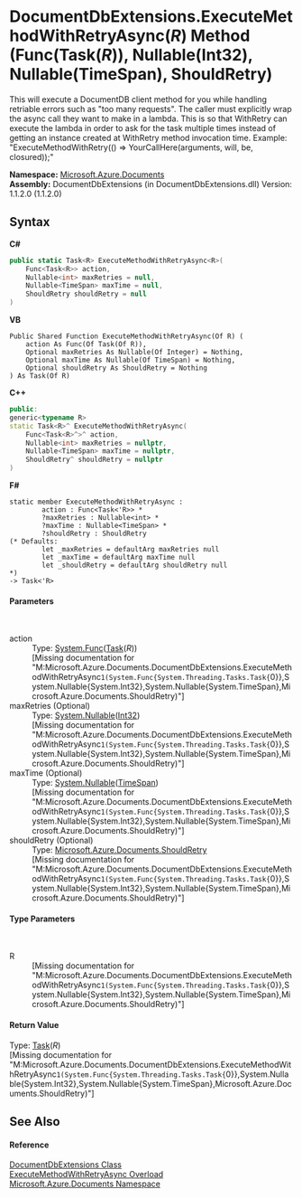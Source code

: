 # DocumentDbExtensions.ExecuteMethodWithRetryAsync(*R*) Method (Func(Task(*R*)), Nullable(Int32), Nullable(TimeSpan), ShouldRetry)
 

This will execute a DocumentDB client method for you while handling retriable errors such as "too many requests". The caller must explicitly wrap the async call they want to make in a lambda. This is so that WithRetry can execute the lambda in order to ask for the task multiple times instead of getting an instance created at WithRetry method invocation time. Example: "ExecuteMethodWithRetry(() => YourCallHere(arguments, will, be, closured));"

**Namespace:**&nbsp;<a href="856b2e23-9c8b-2618-f913-67d85d500616">Microsoft.Azure.Documents</a><br />**Assembly:**&nbsp;DocumentDbExtensions (in DocumentDbExtensions.dll) Version: 1.1.2.0 (1.1.2.0)

## Syntax

**C#**<br />
``` C#
public static Task<R> ExecuteMethodWithRetryAsync<R>(
	Func<Task<R>> action,
	Nullable<int> maxRetries = null,
	Nullable<TimeSpan> maxTime = null,
	ShouldRetry shouldRetry = null
)

```

**VB**<br />
``` VB
Public Shared Function ExecuteMethodWithRetryAsync(Of R) ( 
	action As Func(Of Task(Of R)),
	Optional maxRetries As Nullable(Of Integer) = Nothing,
	Optional maxTime As Nullable(Of TimeSpan) = Nothing,
	Optional shouldRetry As ShouldRetry = Nothing
) As Task(Of R)
```

**C++**<br />
``` C++
public:
generic<typename R>
static Task<R>^ ExecuteMethodWithRetryAsync(
	Func<Task<R>^>^ action, 
	Nullable<int> maxRetries = nullptr, 
	Nullable<TimeSpan> maxTime = nullptr, 
	ShouldRetry^ shouldRetry = nullptr
)
```

**F#**<br />
``` F#
static member ExecuteMethodWithRetryAsync : 
        action : Func<Task<'R>> * 
        ?maxRetries : Nullable<int> * 
        ?maxTime : Nullable<TimeSpan> * 
        ?shouldRetry : ShouldRetry 
(* Defaults:
        let _maxRetries = defaultArg maxRetries null
        let _maxTime = defaultArg maxTime null
        let _shouldRetry = defaultArg shouldRetry null
*)
-> Task<'R> 

```


#### Parameters
&nbsp;<dl><dt>action</dt><dd>Type: <a href="http://msdn2.microsoft.com/en-us/library/bb534960" target="_blank">System.Func</a>(<a href="http://msdn2.microsoft.com/en-us/library/dd321424" target="_blank">Task</a>(*R*))<br />\[Missing <param name="action"/> documentation for "M:Microsoft.Azure.Documents.DocumentDbExtensions.ExecuteMethodWithRetryAsync``1(System.Func{System.Threading.Tasks.Task{``0}},System.Nullable{System.Int32},System.Nullable{System.TimeSpan},Microsoft.Azure.Documents.ShouldRetry)"\]</dd><dt>maxRetries (Optional)</dt><dd>Type: <a href="http://msdn2.microsoft.com/en-us/library/b3h38hb0" target="_blank">System.Nullable</a>(<a href="http://msdn2.microsoft.com/en-us/library/td2s409d" target="_blank">Int32</a>)<br />\[Missing <param name="maxRetries"/> documentation for "M:Microsoft.Azure.Documents.DocumentDbExtensions.ExecuteMethodWithRetryAsync``1(System.Func{System.Threading.Tasks.Task{``0}},System.Nullable{System.Int32},System.Nullable{System.TimeSpan},Microsoft.Azure.Documents.ShouldRetry)"\]</dd><dt>maxTime (Optional)</dt><dd>Type: <a href="http://msdn2.microsoft.com/en-us/library/b3h38hb0" target="_blank">System.Nullable</a>(<a href="http://msdn2.microsoft.com/en-us/library/269ew577" target="_blank">TimeSpan</a>)<br />\[Missing <param name="maxTime"/> documentation for "M:Microsoft.Azure.Documents.DocumentDbExtensions.ExecuteMethodWithRetryAsync``1(System.Func{System.Threading.Tasks.Task{``0}},System.Nullable{System.Int32},System.Nullable{System.TimeSpan},Microsoft.Azure.Documents.ShouldRetry)"\]</dd><dt>shouldRetry (Optional)</dt><dd>Type: <a href="fd8841db-a84c-d819-ba43-6a0f45838100">Microsoft.Azure.Documents.ShouldRetry</a><br />\[Missing <param name="shouldRetry"/> documentation for "M:Microsoft.Azure.Documents.DocumentDbExtensions.ExecuteMethodWithRetryAsync``1(System.Func{System.Threading.Tasks.Task{``0}},System.Nullable{System.Int32},System.Nullable{System.TimeSpan},Microsoft.Azure.Documents.ShouldRetry)"\]</dd></dl>

#### Type Parameters
&nbsp;<dl><dt>R</dt><dd>\[Missing <typeparam name="R"/> documentation for "M:Microsoft.Azure.Documents.DocumentDbExtensions.ExecuteMethodWithRetryAsync``1(System.Func{System.Threading.Tasks.Task{``0}},System.Nullable{System.Int32},System.Nullable{System.TimeSpan},Microsoft.Azure.Documents.ShouldRetry)"\]</dd></dl>

#### Return Value
Type: <a href="http://msdn2.microsoft.com/en-us/library/dd321424" target="_blank">Task</a>(*R*)<br />\[Missing <returns> documentation for "M:Microsoft.Azure.Documents.DocumentDbExtensions.ExecuteMethodWithRetryAsync``1(System.Func{System.Threading.Tasks.Task{``0}},System.Nullable{System.Int32},System.Nullable{System.TimeSpan},Microsoft.Azure.Documents.ShouldRetry)"\]

## See Also


#### Reference
<a href="2e7c24fb-f7c9-2314-1ff8-386e1be4f471">DocumentDbExtensions Class</a><br /><a href="d1272979-a7e4-4e72-0a90-3f772344106f">ExecuteMethodWithRetryAsync Overload</a><br /><a href="856b2e23-9c8b-2618-f913-67d85d500616">Microsoft.Azure.Documents Namespace</a><br />